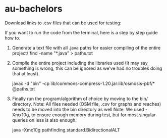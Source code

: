 # au-bachelors


Download links to .csv files that can be used for testing:


If you want to run the code from the terminal, here is a step by step guide how to.
1) Generate a text file with all .java paths for easier compiling of the entire project\\
find -name "*.java" > paths.txt

2) Compile the entire project including the libraries used (It may say something is wrong, this can be ignored as we've had no troubles doing that at least)

   javac -d "bin" -cp lib/commons-compress-1.20.jar:lib/osmosis-pbf/* @paths.txt

3) Finally run the program/algorithm of choice by moving to the bin/ directory.
   Note: All files needed (OSM file, .csv for graphs and reaches) needs to be moved into the bin directory as well
   Note: We used -Xmx10g, to ensure enough memory during test, but for most singular queries on less is also enough.
   
   java -Xmx10g pathfinding.standard.BidirectionalALT 

